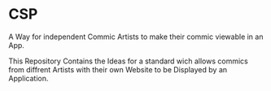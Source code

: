 # CSP
A Way for independent Commic Artists to make their commic viewable in an App.

This Repository Contains the Ideas for a standard wich allows commics from diffrent Artists with their own Website to be Displayed by an Application.

